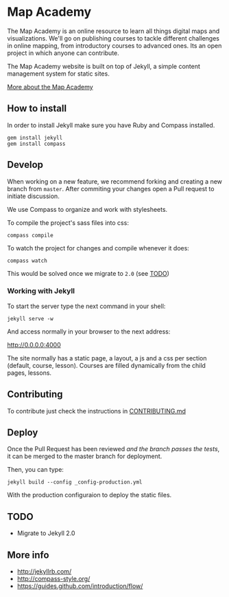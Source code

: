 # Map Academy

The Map Academy is an online resource to learn all things digital maps and visualizations. We'll go on publishing courses to tackle different challenges in online mapping, from introductory courses to advanced ones. Its an open project in which anyone can contribute.

The Map Academy website is built on top of Jekyll, a simple content management system for static sites.

[More about the Map Academy](http://academy.cartodb.com/about.html)


## How to install

In order to install Jekyll make sure you have Ruby and Compass installed.

```
gem install jekyll
gem install compass
```


## Develop

When working on a new feature, we recommend forking and creating a new branch from `master`. After commiting your changes open a Pull request to initiate discussion.

We use Compass to organize and work with stylesheets.

To compile the project's sass files into css:

```
compass compile
```

To watch the project for changes and compile whenever it does:

```
compass watch
```

This would be solved once we migrate to `2.0` (see [TODO](#TODO))


### Working with Jekyll

To start the server type the next command in your shell:

```
jekyll serve -w
```

And access normally in your browser to the next address:

http://0.0.0.0:4000

The site normally has a static page, a layout, a js and a css per section (default, course, lesson). Courses are filled dynamically from the child pages, lessons.


## Contributing

To contribute just check the instructions in [CONTRIBUTING.md](https://github.com/CartoDB/academy/blob/gh-pages/CONTRIBUTING.md)


## Deploy

Once the Pull Request has been reviewed _and the branch passes the tests_, it can be merged to the master branch for deployment.

Then, you can type:

```
jekyll build --config _config-production.yml
```

With the production configuraion to deploy the static files.

## TODO

* Migrate to Jekyll 2.0


## More info

* http://jekyllrb.com/
* http://compass-style.org/
* https://guides.github.com/introduction/flow/
